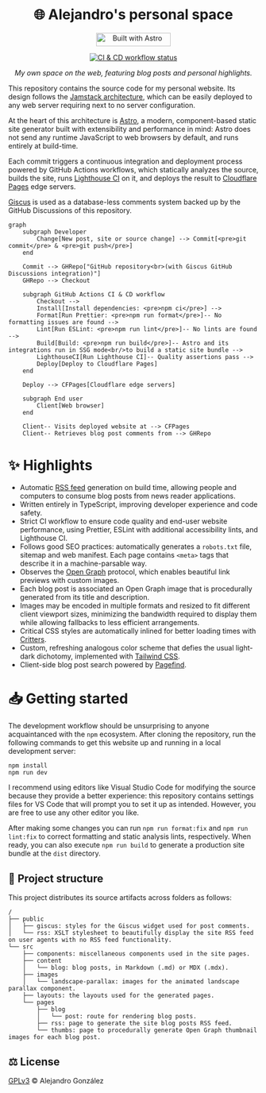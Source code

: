 <div align="center">
<h1>🌐 Alejandro's personal space</h1>

<a href="https://astro.build"><img
src="https://astro.badg.es/v1/built-with-astro.svg" alt="Built with Astro"
width="150" height="27.5"></a>

<a href="https://github.com/AlexTMjugador/Home/actions/workflows/ci.yml"><img
src="https://github.com/AlexTMjugador/Home/actions/workflows/ci.yml/badge.svg"
alt="CI & CD workflow status"></a>

<i>My own space on the web, featuring blog posts and personal highlights.</i>

</div>

This repository contains the source code for my personal website. Its design
follows the [Jamstack architecture](https://jamstack.org/), which can be easily
deployed to any web server requiring next to no server configuration.

At the heart of this architecture is [Astro](https://astro.build), a modern,
component-based static site generator built with extensibility and performance
in mind: Astro does not send any runtime JavaScript to web browsers by default,
and runs entirely at build-time.

Each commit triggers a continuous integration and deployment process powered by
GitHub Actions workflows, which statically analyzes the source, builds the site,
runs [Lighthouse CI](https://github.com/GoogleChrome/lighthouse-ci) on it, and
deploys the result to [Cloudflare Pages](https://pages.cloudflare.com/) edge
servers.

[Giscus](https://giscus.app/en/) is used as a database-less comments system
backed up by the GitHub Discussions of this repository.

```mermaid
graph
    subgraph Developer
        Change[New post, site or source change] --> Commit[<pre>git commit</pre> & <pre>git push</pre>]
    end

    Commit --> GHRepo["GitHub repository<br>(with Giscus GitHub Discussions integration)"]
    GHRepo --> Checkout

    subgraph GitHub Actions CI & CD workflow
        Checkout -->
        Install[Install dependencies: <pre>npm ci</pre>] -->
        Format[Run Prettier: <pre>npm run format</pre>]-- No formatting issues are found -->
        Lint[Run ESLint: <pre>npm run lint</pre>]-- No lints are found -->
        Build[Build: <pre>npm run build</pre>]-- Astro and its integrations run in SSG mode<br/>to build a static site bundle -->
        LighthouseCI[Run Lighthouse CI]-- Quality assertions pass -->
        Deploy[Deploy to Cloudflare Pages]
    end

    Deploy --> CFPages[Cloudflare edge servers]

    subgraph End user
        Client[Web browser]
    end

    Client-- Visits deployed website at --> CFPages
    Client-- Retrieves blog post comments from --> GHRepo
```

# ✨ Highlights

- Automatic [RSS feed](https://en.wikipedia.org/wiki/RSS) generation on build
  time, allowing people and computers to consume blog posts from news reader
  applications.
- Written entirely in TypeScript, improving developer experience and code
  safety.
- Strict CI workflow to ensure code quality and end-user website performance,
  using Prettier, ESLint with additional accessibility lints, and Lighthouse
  CI.
- Follows good SEO practices: automatically generates a `robots.txt` file,
  sitemap and web manifest. Each page contains `<meta>` tags that describe it
  in a machine-parsable way.
- Observes the [Open Graph](https://ogp.me/) protocol, which enables beautiful
  link previews with custom images.
- Each blog post is associated an Open Graph image that is procedurally
  generated from its title and description.
- Images may be encoded in multiple formats and resized to fit different client
  viewport sizes, minimizing the bandwidth required to display them while allowing
  fallbacks to less efficient arrangements.
- Critical CSS styles are automatically inlined for better loading times with
  [Critters](https://github.com/GoogleChromeLabs/critters).
- Custom, refreshing analogous color scheme that defies the usual light-dark
  dichotomy, implemented with [Tailwind CSS](https://tailwindcss.com/).
- Client-side blog post search powered by [Pagefind](https://pagefind.app/).

# 📥 Getting started

The development workflow should be unsurprising to anyone acquaintanced with the
`npm` ecosystem. After cloning the repository, run the following commands to get
this website up and running in a local development server:

```
npm install
npm run dev
```

I recommend using editors like Visual Studio Code for modifying the source
because they provide a better experience: this repository contains settings
files for VS Code that will prompt you to set it up as intended. However, you
are free to use any other editor you like.

After making some changes you can run `npm run format:fix` and `npm run
lint:fix` to correct formatting and static analysis lints, respectively. When
ready, you can also execute `npm run build` to generate a production site bundle
at the `dist` directory.

## 📁 Project structure

This project distributes its source artifacts across folders as follows:

```
/
├── public
│   ├── giscus: styles for the Giscus widget used for post comments.
│   └── rss: XSLT stylesheet to beautifully display the site RSS feed on user agents with no RSS feed functionality.
└── src
    ├── components: miscellaneous components used in the site pages.
    ├── content
    │   └── blog: blog posts, in Markdown (.md) or MDX (.mdx).
    ├── images
    │   └── landscape-parallax: images for the animated landscape parallax component.
    ├── layouts: the layouts used for the generated pages.
    └── pages
        ├── blog
        │   └── post: route for rendering blog posts.
        ├── rss: page to generate the site blog posts RSS feed.
        └── thumbs: page to procedurally generate Open Graph thumbnail images for each blog post.
```

## ⚖️ License

[GPLv3](https://www.gnu.org/licenses/gpl-3.0.html) © Alejandro González

